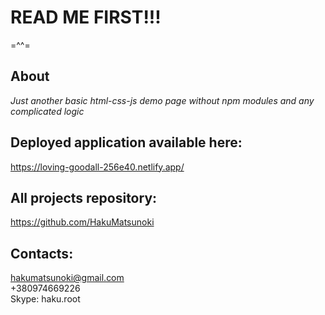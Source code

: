 # READ ME FIRST!!! 		

=^^=

## About
_Just another basic html-css-js demo page without npm modules and any complicated logic_

## Deployed application available here:
https://loving-goodall-256e40.netlify.app/

## All projects repository:
https://github.com/HakuMatsunoki

## Contacts:  
hakumatsunoki@gmail.com   
+380974669226   
Skype: haku.root
